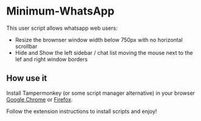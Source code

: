 # Minimum-WhatsApp

This user script allows whatsapp web users:
- Resize the brownser window width below 750px with no horizontal scrollbar 
- Hide and Show the left sidebar / chat list moving the mouse next to the lef and right window borders

## How use it

Install Tampermonkey (or some script manager alternative) in your browser [Google Chrome](https://chromewebstore.google.com/detail/tampermonkey/dhdgffkkebhmkfjojejmpbldmpobfkfo) or [Firefox](https://addons.mozilla.org/pt-BR/firefox/addon/tampermonkey/).

Follow the extension instructions to install scripts and enjoy!